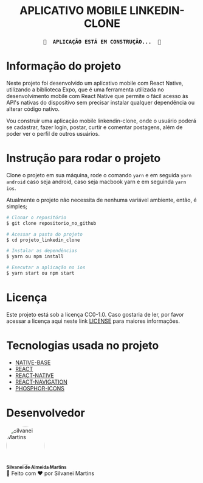 <h1 align="center">
   APLICATIVO MOBILE LINKEDIN-CLONE
</h1>

<h3 align="center">

	🚧  APLICAÇÃO ESTÁ EM CONSTRUÇÃO...  🚧
</h3>

# Informação do projeto

Neste projeto foi desenvolvido um aplicativo mobile com React Native, utilizando a biblioteca Expo, que é uma ferramenta utilizada no desenvolvimento mobile com React Native que permite o fácil acesso às API's nativas do dispositivo sem precisar instalar qualquer dependência ou alterar código nativo.

Vou construir uma aplicação mobile linkendin-clone, onde o usuário poderá se cadastrar, fazer login, postar, curtir e comentar postagens, além de poder ver o perfil de outros usuários.

# Instrução para rodar o projeto

Clone o projeto em sua máquina, rode o comando `yarn` e em seguida `yarn android` caso seja android, caso seja macbook yarn e em seguinda `yarn ios`.

Atualmente o projeto não necessita de nenhuma variável ambiente, então, é simples;


```bash
# Clonar o repositório
$ git clone repositorio_no_github

# Acessar a pasta do projeto
$ cd projeto_linkedin_clone

# Instalar as dependências
$ yarn ou npm install

# Executar a aplicação no ios
$ yarn start ou npm start
```
# Licença

Este projeto está sob a licença CC0-1.0. Caso gostaria de ler, por favor acessar a licença aqui neste link [LICENSE](https://github.com/SilvaneiMartins/msn-clone/blob/master/LICENSE) para maiores informações.

# Tecnologias usada no projeto

-   [NATIVE-BASE](nativebase.io)
-   [REACT](https://pt-br.reactjs.org)
-   [REACT-NATIVE](https://reactnative.dev/)
-   [REACT-NAVIGATION](https://reactnavigation.org/)
-   [PHOSPHOR-ICONS](https://github.com/duongdev/phosphor-react-native)

# Desenvolvedor

<a href="https://github.com/SilvaneiMartins">
    <img
        style="border-radius:50%"
        src="https://github.com/SilvaneiMartins.png"
        width="100px;"
        alt="Silvanei Martins"
    />
    <br />
    <sub>
        <b>Silvanei de Almeida Martins</b>
    </sub>
</a>
     <a href="https://github.com/SilvaneiMartins" title="Silvanei martins" >
 </a>
<br />
🚀 Feito com ❤️ por Silvanei Martins

